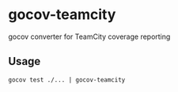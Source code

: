 # gocov-teamcity
gocov converter for TeamCity coverage reporting

## Usage
```
gocov test ./... | gocov-teamcity
```
